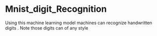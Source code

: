 # Mnist_digit_Recognition
Using this machine learning model machines can recognize handwritten digits . Note those digits can of any style
